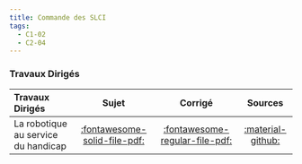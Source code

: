 ```yaml
---
title: Commande des SLCI 
tags:
  - C1-02
  - C2-04
---
```




### Travaux Dirigés 
 
| Travaux Dirigés | Sujet | Corrigé | Sources  | 
| :-------------- | :---: | :-----: | :------: | 
| La robotique au service du handicap | [:fontawesome-solid-file-pdf:](https://github.com/xpessoles/ALL_PDF/raw/main/PDF/Cy_03_01_TD_Commande_01_Robotique_Sujet.pdf) | [:fontawesome-regular-file-pdf:](https://github.com/xpessoles/ALL_PDF/raw/main/PDF/Cy_03_01_TD_Commande_01_Robotique_Corrige.pdf) | [:material-github:](https://github.com/xpessoles/PSI_Cy_03_ConceptionCommande/tree/main/Chapitre_01_Correction/Cy_03_01_TD_Commande_01_Robotique) | 




